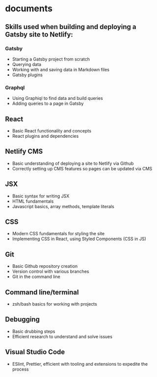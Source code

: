 # documents

## Skills used when building and deploying a Gatsby site to Netlify:

### Gatsby
- Starting a Gatsby project from scratch
- Querying data
- Working with and saving data in Markdown files
- Gatsby plugins

### Graphql
- Using Graphiql to find data and build queries 
- Adding queries to a page in Gatsby 

## React
- Basic React functionality and concepts
- React plugins and dependencies 

## Netlify CMS
- Basic understanding of deploying a site to Netlify via Github
- Correctly setting up CMS features so pages can be updated via CMS

## JSX
- Basic syntax for writing JSX
- HTML fundamentals
- Javascript basics, array methods, template literals 

## CSS
- Modern CSS fundamentals for styling the site
- Implementing CSS in React, using Styled Components (CSS in JS)

## Git
- Basic Github repository creation
- Version control with various branches
- Git in the command line 

## Command line/terminal 
- zsh/bash basics for working with projects

## Debugging
- Basic drubbing steps
- Efficient research to understand and solve issues

## Visual Studio Code
- ESlint, Prettier, efficient with tooling and extensions to expedite the process

